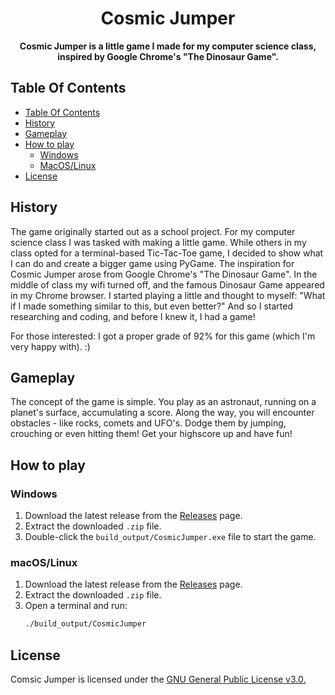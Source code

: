 <div align="center">
  <h1 align="center"> Cosmic Jumper </h1>
  <p align="center">
    <strong>Cosmic Jumper is a little game I made for my computer science class, inspired by Google Chrome's "The Dinosaur Game".</strong>
  </p>
</div>

## Table Of Contents
- [Table Of Contents](#table-of-contents)
- [History](#history)
- [Gameplay](#gameplay)
- [How to play](#how-to-play)
  - [Windows](#windows)
  - [MacOS/Linux](#macOS/linux)
- [License](#license)

## History
The game originally started out as a school project. For my computer science class I was tasked with making a little game.
While others in my class opted for a terminal-based Tic-Tac-Toe game, I decided to show what I can do and create a bigger game using PyGame.
The inspiration for Cosmic Jumper arose from Google Chrome's "The Dinosaur Game". In the middle of class my wifi turned off, and the famous Dinosaur Game appeared in my Chrome browser.
I started playing a little and thought to myself: "What if I made something similar to this, but even better?"
And so I started researching and coding, and before I knew it, I had a game!

For those interested: I got a proper grade of 92% for this game (which I'm very happy with). :)

## Gameplay
The concept of the game is simple. You play as an astronaut, running on a planet's surface, accumulating a score.
Along the way, you will encounter obstacles - like rocks, comets and UFO's.
Dodge them by jumping, crouching or even hitting them!
Get your highscore up and have fun!

## How to play
### Windows
1. Download the latest release from the [Releases](https://github.com/cosmic-jumper/releases) page.
2. Extract the downloaded `.zip` file.
3. Double-click the `build_output/CosmicJumper.exe` file to start the game.

### macOS/Linux
1. Download the latest release from the [Releases](https://github.com/cosmic-jumper/releases) page.
2. Extract the downloaded `.zip` file.
3. Open a terminal and run:
   ```bash
   ./build_output/CosmicJumper

## License
Comsic Jumper is licensed under the [GNU General Public License v3.0.](LICENSE)
